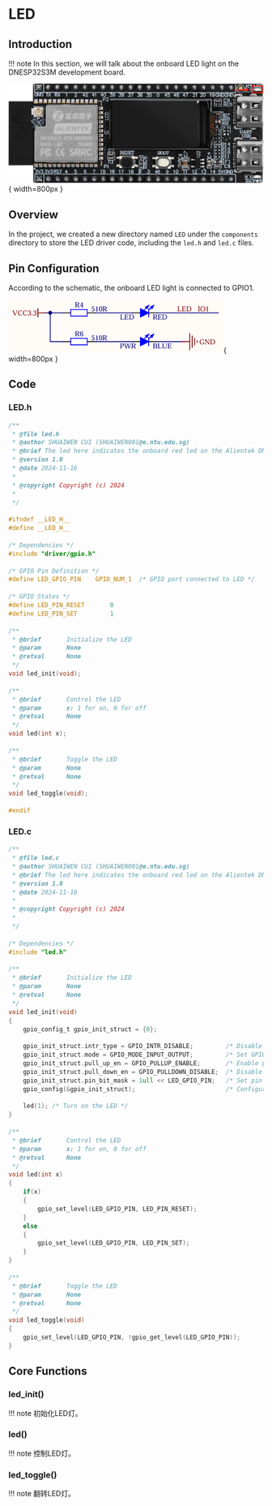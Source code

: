# LED

## Introduction

!!! note
    In this section, we will talk about the onboard LED light on the DNESP32S3M development board.

![LED](LED.png){ width=800px }

## Overview

In the project, we created a new directory named `LED` under the `components` directory to store the LED driver code, including the `led.h` and `led.c` files.

## Pin Configuration

According to the schematic, the onboard LED light is connected to GPIO1.

![LED_CIRCUIT](LED_CIRCUIT.png){ width=800px }

## Code

### LED.h
    
```c
/**
 * @file led.h
 * @author SHUAIWEN CUI (SHUAIWEN001@e.ntu.edu.sg)
 * @brief The led here indicates the onboard red led on the Alientek DNESP32S3M minimal development board.
 * @version 1.0
 * @date 2024-11-16
 * 
 * @copyright Copyright (c) 2024
 * 
 */

#ifndef __LED_H__
#define __LED_H__

/* Dependencies */
#include "driver/gpio.h"

/* GPIO Pin Definition */
#define LED_GPIO_PIN    GPIO_NUM_1  /* GPIO port connected to LED */

/* GPIO States */
#define LED_PIN_RESET       0
#define LED_PIN_SET         1

/**
 * @brief       Initialize the LED
 * @param       None
 * @retval      None
 */
void led_init(void);

/**
 * @brief       Control the LED
 * @param       x: 1 for on, 0 for off
 * @retval      None
 */
void led(int x);

/**
 * @brief       Toggle the LED
 * @param       None
 * @retval      None
 */
void led_toggle(void);

#endif

```

### LED.c

```c
/**
 * @file led.c
 * @author SHUAIWEN CUI (SHUAIWEN001@e.ntu.edu.sg)
 * @brief The led here indicates the onboard red led on the Alientek DNESP32S3M minimal development board.
 * @version 1.0
 * @date 2024-11-16
 * 
 * @copyright Copyright (c) 2024
 * 
 */

/* Dependencies */
#include "led.h"

/**
 * @brief       Initialize the LED
 * @param       None
 * @retval      None
 */
void led_init(void)
{
    gpio_config_t gpio_init_struct = {0};

    gpio_init_struct.intr_type = GPIO_INTR_DISABLE;         /* Disable GPIO interrupt */
    gpio_init_struct.mode = GPIO_MODE_INPUT_OUTPUT;         /* Set GPIO mode to input-output */
    gpio_init_struct.pull_up_en = GPIO_PULLUP_ENABLE;       /* Enable pull-up resistor */
    gpio_init_struct.pull_down_en = GPIO_PULLDOWN_DISABLE;  /* Disable pull-down resistor */
    gpio_init_struct.pin_bit_mask = 1ull << LED_GPIO_PIN;   /* Set pin bit mask for the configured pin */
    gpio_config(&gpio_init_struct);                         /* Configure GPIO */

    led(1); /* Turn on the LED */
}

/**
 * @brief       Control the LED
 * @param       x: 1 for on, 0 for off
 * @retval      None
 */
void led(int x)
{
    if(x)
    {
        gpio_set_level(LED_GPIO_PIN, LED_PIN_RESET);
    }
    else
    {
        gpio_set_level(LED_GPIO_PIN, LED_PIN_SET);
    }
}

/**
 * @brief       Toggle the LED
 * @param       None
 * @retval      None
 */
void led_toggle(void)
{
    gpio_set_level(LED_GPIO_PIN, !gpio_get_level(LED_GPIO_PIN));
}
```

## Core Functions

### led_init()

!!! note
    初始化LED灯。

### led()

!!! note
    控制LED灯。

### led_toggle()

!!! note
    翻转LED灯。